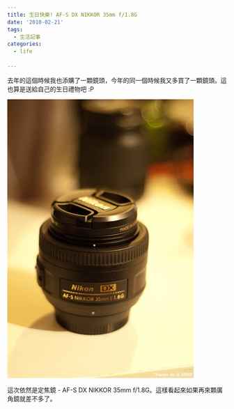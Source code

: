 ```yaml
---
title: 生日快樂! AF-S DX NIKKOR 35mm f/1.8G
date: '2010-02-21'
tags:
  - 生活記事
categories:
  - life

---
```

去年的這個時候我也添購了一顆鏡頭，今年的同一個時候我又多買了一顆鏡頭。這也算是送給自己的生日禮物吧 :P  
  

[![](images/0.jpg)](http://1.bp.blogspot.com/_iOO0fC4NKLE/S4EszruZsrI/AAAAAAAAISU/Y6CkLMoGUxI/s1600-h/YRJ_7354.jpg)

  
  
這次依然是定焦鏡 - AF-S DX NIKKOR 35mm f/1.8G。這樣看起來如果再來顆廣角鏡就差不多了。